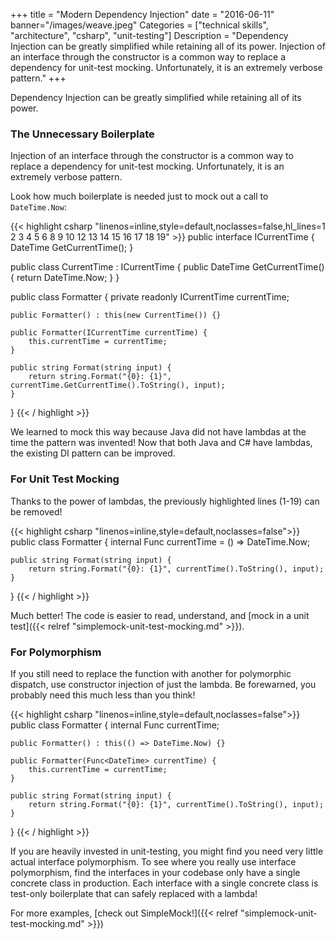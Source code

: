 +++
title = "Modern Dependency Injection"
date = "2016-06-11"
banner="/images/weave.jpeg"
Categories = ["technical skills", "architecture", "csharp", "unit-testing"]
Description = "Dependency Injection can be greatly simplified while retaining all of its power. Injection of an interface through the constructor is a common way to replace a dependency for unit-test mocking. Unfortunately, it is an extremely verbose pattern."
+++

Dependency Injection can be greatly simplified while retaining all of its power.

### The Unnecessary Boilerplate

Injection of an interface through the constructor is a common way to replace a
dependency for unit-test mocking. Unfortunately, it is an extremely verbose
pattern.

Look how much boilerplate is needed just to mock out a call to
```DateTime.Now```:

{{< highlight csharp "linenos=inline,style=default,noclasses=false,hl_lines=1 2 3 4 5 6 8 9 10 12 13 14 15 16 17 18 19" >}}
public interface ICurrentTime {
    DateTime GetCurrentTime();
}

public class CurrentTime : ICurrentTime {
    public DateTime GetCurrentTime() {
        return DateTime.Now;
    }
}

public class Formatter {
    private readonly ICurrentTime currentTime;

    public Formatter() : this(new CurrentTime()) {}

    public Formatter(ICurrentTime currentTime) {
        this.currentTime = currentTime;
    }

    public string Format(string input) {
        return string.Format("{0}: {1}", currentTime.GetCurrentTime().ToString(), input);
    }
}
{{< / highlight >}}

We learned to mock this way because Java did not have lambdas at the time the
pattern was invented! Now that both Java and C# have lambdas, the existing DI
pattern can be improved.

### For Unit Test Mocking

Thanks to the power of lambdas, the previously highlighted lines (1-19) can be
removed!

{{< highlight csharp "linenos=inline,style=default,noclasses=false">}}
public class Formatter {
    internal Func<DateTime> currentTime = () => DateTime.Now;

    public string Format(string input) {
        return string.Format("{0}: {1}", currentTime().ToString(), input);
    }
}
{{< / highlight >}}

Much better! The code is easier to read, understand, and [mock in a unit test]({{< relref "simplemock-unit-test-mocking.md" >}}). 

### For Polymorphism

If you still need to replace the function with another for polymorphic dispatch,
use constructor injection of just the lambda. Be forewarned, you probably need
this much less than you think!

{{< highlight csharp "linenos=inline,style=default,noclasses=false">}}
public class Formatter {
    internal Func<DateTime> currentTime;

    public Formatter() : this(() => DateTime.Now) {}

    public Formatter(Func<DateTime> currentTime) {
        this.currentTime = currentTime;
    }

    public string Format(string input) {
        return string.Format("{0}: {1}", currentTime().ToString(), input);
    }
}
{{< / highlight >}}

If you are heavily invested in unit-testing, you might find you need very little
actual interface polymorphism. To see where you really use interface
polymorphism, find the interfaces in your codebase only have a single concrete
class in production. Each interface with a single concrete class is test-only
boilerplate that can safely replaced with a lambda!

For more examples, [check out SimpleMock!]({{< relref "simplemock-unit-test-mocking.md" >}})
